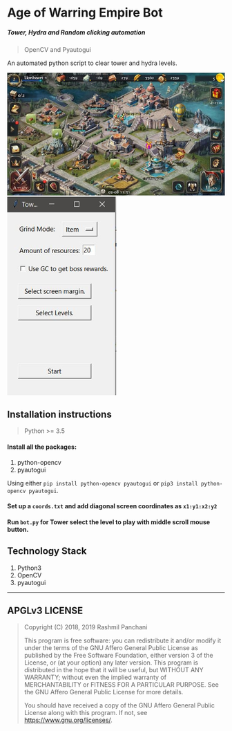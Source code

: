 # Age of Warring Empire Bot

##### Tower, Hydra and Random clicking automation

> OpenCV and Pyautogui

An automated python script to clear tower and hydra levels.

![gameUI](/images/aowe.jpg) ![botGUI](/images/aowe2.jpg)

## Installation instructions

> Python >= 3.5

#### Install all the packages:

1. python-opencv
2. pyautogui

Using either `pip install python-opencv pyautogui` or `pip3 install python-opencv pyautogui`.

#### Set up a `coords.txt` and add diagonal screen coordinates as `x1:y1:x2:y2`

#### Run `bot.py` for Tower select the level to play with middle scroll mouse button.

## Technology Stack

1. Python3
2. OpenCV
3. pyautogui

---

## APGLv3 LICENSE

> Copyright (C) 2018, 2019 Rashmil Panchani
>
> This program is free software: you can redistribute it and/or modify
> it under the terms of the GNU Affero General Public License as published
> by the Free Software Foundation, either version 3 of the License, or
> (at your option) any later version.
> This program is distributed in the hope that it will be useful,
> but WITHOUT ANY WARRANTY; without even the implied warranty of
> MERCHANTABILITY or FITNESS FOR A PARTICULAR PURPOSE. See the
> GNU Affero General Public License for more details.
>
> You should have received a copy of the GNU Affero General Public License
> along with this program. If not, see <https://www.gnu.org/licenses/>.

